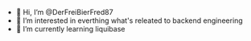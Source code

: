 - 👋 Hi, I’m @DerFreiBierFred87
- 👀 I’m interested in everthing what's releated to backend engineering
- 🌱 I’m currently learning liquibase

<!---
DerFreiBierFred87/DerFreiBierFred87 is a ✨ special ✨ repository because its `README.md` (this file) appears on your GitHub profile.
You can click the Preview link to take a look at your changes.
--->
